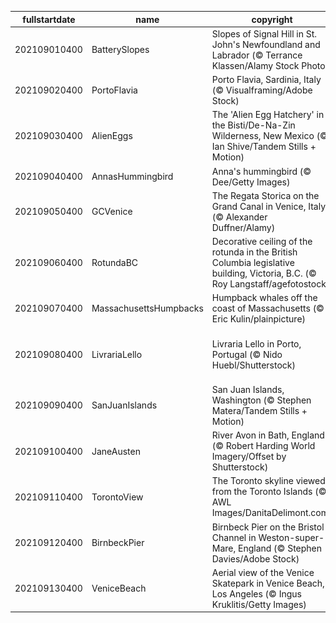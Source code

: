 |fullstartdate|name|copyright|title|image|
|--|--|--|--|--|
202109010400|BatterySlopes|Slopes of Signal Hill in St. John's Newfoundland and Labrador (© Terrance Klassen/Alamy Stock Photo)|A national historic site|![](/en-CA/2021/09/202109010400BatterySlopes.jpg)|
202109020400|PortoFlavia|Porto Flavia, Sardinia, Italy (© Visualframing/Adobe Stock)|A cliffside harbour in Sardinia|![](/en-CA/2021/09/202109020400PortoFlavia.jpg)|
202109030400|AlienEggs|The 'Alien Egg Hatchery' in the Bisti/De-Na-Zin Wilderness, New Mexico (© Ian Shive/Tandem Stills + Motion)|Welcome to the 'Alien Egg Hatchery'|![](/en-CA/2021/09/202109030400AlienEggs.jpg)|
202109040400|AnnasHummingbird|Anna's hummingbird (© Dee/Getty Images)|Humming along|![](/en-CA/2021/09/202109040400AnnasHummingbird.jpg)|
202109050400|GCVenice|The Regata Storica on the Grand Canal in Venice, Italy (© Alexander Duffner/Alamy)|Venice’s grand regatta|![](/en-CA/2021/09/202109050400GCVenice.jpg)|
202109060400|RotundaBC|Decorative ceiling of the rotunda in the British Columbia legislative building, Victoria, B.C. (© Roy Langstaff/agefotostock)|Highlighting the legislative building on Labour Day|![](/en-CA/2021/09/202109060400RotundaBC.jpg)|
202109070400|MassachusettsHumpbacks|Humpback whales off the coast of Massachusetts (© Eric Kulin/plainpicture)|Whale hello there!|![](/en-CA/2021/09/202109070400MassachusettsHumpbacks.jpg)|
202109080400|LivrariaLello|Livraria Lello in Porto, Portugal (© Nido Huebl/Shutterstock)|Enter the magical world of Livraria Lello|![](/en-CA/2021/09/202109080400LivrariaLello.jpg)|
202109090400|SanJuanIslands|San Juan Islands, Washington (© Stephen Matera/Tandem Stills + Motion)|Islands of the Salish Sea|![](/en-CA/2021/09/202109090400SanJuanIslands.jpg)|
202109100400|JaneAusten|River Avon in Bath, England (© Robert Harding World Imagery/Offset by Shutterstock)|Celebrating all things Austen|![](/en-CA/2021/09/202109100400JaneAusten.jpg)|
202109110400|TorontoView|The Toronto skyline viewed from the Toronto Islands (© AWL Images/DanitaDelimont.com)|Lights, camera, action!|![](/en-CA/2021/09/202109110400TorontoView.jpg)|
202109120400|BirnbeckPier|Birnbeck Pier on the Bristol Channel in Weston-super-Mare, England (© Stephen Davies/Adobe Stock)|End of the pier?|![](/en-CA/2021/09/202109120400BirnbeckPier.jpg)|
202109130400|VeniceBeach|Aerial view of the Venice Skatepark in Venice Beach, Los Angeles (© Ingus Kruklitis/Getty Images)|Sand, sun, and sk8ers|![](/en-CA/2021/09/202109130400VeniceBeach.jpg)|
